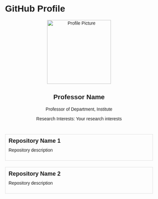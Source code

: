 <!DOCTYPE html>
<html>
<head>
  <title>GitHub Profile</title>
  <style>
    body {
      font-family: Arial, sans-serif;
    }

    h1 {
      text-align: center;
    }

    .container {
      max-width: 800px;
      margin: 0 auto;
      padding: 20px;
    }

    .profile-picture {
      text-align: center;
    }

    .bio {
      margin-top: 20px;
      text-align: center;
    }

    .repositories {
      margin-top: 40px;
    }

    .repository {
      margin-bottom: 20px;
      padding: 10px;
      border: 1px solid #ddd;
    }

    .repository h2 {
      margin: 0;
      font-size: 18px;
    }

    .repository p {
      margin-top: 10px;
      font-size: 14px;
    }
  </style>
</head>
<body>
  <div class="container">
    <h1>GitHub Profile</h1>
    <div class="profile-picture">
      <img src="profile-picture.jpg" alt="Profile Picture" width="200" height="200">
    </div>
    <div class="bio">
      <h2>Professor Name</h2>
      <p>Professor of Department, Institute</p>
      <p>Research Interests: Your research interests</p>
    </div>
    <div class="repositories">
      <div class="repository">
        <h2>Repository Name 1</h2>
        <p>Repository description</p>
      </div>
      <div class="repository">
        <h2>Repository Name 2</h2>
        <p>Repository description</p>
      </div>
      <!-- Add more repositories as needed -->
    </div>
